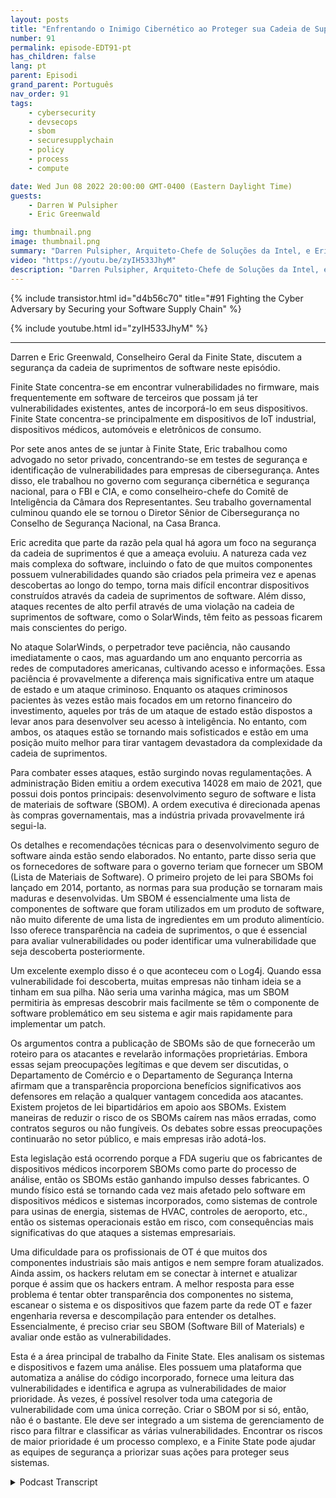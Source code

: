 ```yaml
---
layout: posts
title: "Enfrentando o Inimigo Cibernético ao Proteger sua Cadeia de Suprimentos de Software."
number: 91
permalink: episode-EDT91-pt
has_children: false
lang: pt
parent: Episodi
grand_parent: Português
nav_order: 91
tags:
    - cybersecurity
    - devsecops
    - sbom
    - securesupplychain
    - policy
    - process
    - compute

date: Wed Jun 08 2022 20:00:00 GMT-0400 (Eastern Daylight Time)
guests:
    - Darren W Pulsipher
    - Eric Greenwald

img: thumbnail.png
image: thumbnail.png
summary: "Darren Pulsipher, Arquiteto-Chefe de Soluções da Intel, e Eric Greenwald, Consultor Jurídico Geral da Finite State, falam sobre a segurança da cadeia de suprimentos de software."
video: "https://youtu.be/zyIH533JhyM"
description: "Darren Pulsipher, Arquiteto-Chefe de Soluções da Intel, e Eric Greenwald, Consultor Jurídico Geral da Finite State, falam sobre a segurança da cadeia de suprimentos de software."
---
```


<div>
{% include transistor.html id="d4b56c70" title="#91 Fighting the Cyber Adversary by Securing your Software Supply Chain" %}

{% include youtube.html id="zyIH533JhyM" %}
</div>

---

Darren e Eric Greenwald, Conselheiro Geral da Finite State, discutem a segurança da cadeia de suprimentos de software neste episódio.

Finite State concentra-se em encontrar vulnerabilidades no firmware, mais frequentemente em software de terceiros que possam já ter vulnerabilidades existentes, antes de incorporá-lo em seus dispositivos. Finite State concentra-se principalmente em dispositivos de IoT industrial, dispositivos médicos, automóveis e eletrônicos de consumo.

Por sete anos antes de se juntar à Finite State, Eric trabalhou como advogado no setor privado, concentrando-se em testes de segurança e identificação de vulnerabilidades para empresas de cibersegurança. Antes disso, ele trabalhou no governo com segurança cibernética e segurança nacional, para o FBI e CIA, e como conselheiro-chefe do Comitê de Inteligência da Câmara dos Representantes. Seu trabalho governamental culminou quando ele se tornou o Diretor Sênior de Cibersegurança no Conselho de Segurança Nacional, na Casa Branca.

Eric acredita que parte da razão pela qual há agora um foco na segurança da cadeia de suprimentos é que a ameaça evoluiu. A natureza cada vez mais complexa do software, incluindo o fato de que muitos componentes possuem vulnerabilidades quando são criados pela primeira vez e apenas descobertas ao longo do tempo, torna mais difícil encontrar dispositivos construídos através da cadeia de suprimentos de software. Além disso, ataques recentes de alto perfil através de uma violação na cadeia de suprimentos de software, como o SolarWinds, têm feito as pessoas ficarem mais conscientes do perigo.

No ataque SolarWinds, o perpetrador teve paciência, não causando imediatamente o caos, mas aguardando um ano enquanto percorria as redes de computadores americanas, cultivando acesso e informações. Essa paciência é provavelmente a diferença mais significativa entre um ataque de estado e um ataque criminoso. Enquanto os ataques criminosos pacientes às vezes estão mais focados em um retorno financeiro do investimento, aqueles por trás de um ataque de estado estão dispostos a levar anos para desenvolver seu acesso à inteligência. No entanto, com ambos, os ataques estão se tornando mais sofisticados e estão em uma posição muito melhor para tirar vantagem devastadora da complexidade da cadeia de suprimentos.

Para combater esses ataques, estão surgindo novas regulamentações. A administração Biden emitiu a ordem executiva 14028 em maio de 2021, que possui dois pontos principais: desenvolvimento seguro de software e lista de materiais de software (SBOM). A ordem executiva é direcionada apenas às compras governamentais, mas a indústria privada provavelmente irá segui-la.

Os detalhes e recomendações técnicas para o desenvolvimento seguro de software ainda estão sendo elaborados. No entanto, parte disso seria que os fornecedores de software para o governo teriam que fornecer um SBOM (Lista de Materiais de Software). O primeiro projeto de lei para SBOMs foi lançado em 2014, portanto, as normas para sua produção se tornaram mais maduras e desenvolvidas. Um SBOM é essencialmente uma lista de componentes de software que foram utilizados em um produto de software, não muito diferente de uma lista de ingredientes em um produto alimentício. Isso oferece transparência na cadeia de suprimentos, o que é essencial para avaliar vulnerabilidades ou poder identificar uma vulnerabilidade que seja descoberta posteriormente.

Um excelente exemplo disso é o que aconteceu com o Log4j. Quando essa vulnerabilidade foi descoberta, muitas empresas não tinham ideia se a tinham em sua pilha. Não seria uma varinha mágica, mas um SBOM permitiria às empresas descobrir mais facilmente se têm o componente de software problemático em seu sistema e agir mais rapidamente para implementar um patch.

Os argumentos contra a publicação de SBOMs são de que fornecerão um roteiro para os atacantes e revelarão informações proprietárias. Embora essas sejam preocupações legítimas e que devem ser discutidas, o Departamento de Comércio e o Departamento de Segurança Interna afirmam que a transparência proporciona benefícios significativos aos defensores em relação a qualquer vantagem concedida aos atacantes. Existem projetos de lei bipartidários em apoio aos SBOMs. Existem maneiras de reduzir o risco de os SBOMs caírem nas mãos erradas, como contratos seguros ou não fungíveis. Os debates sobre essas preocupações continuarão no setor público, e mais empresas irão adotá-los.

Esta legislação está ocorrendo porque a FDA sugeriu que os fabricantes de dispositivos médicos incorporem SBOMs como parte do processo de análise, então os SBOMs estão ganhando impulso desses fabricantes. O mundo físico está se tornando cada vez mais afetado pelo software em dispositivos médicos e sistemas incorporados, como sistemas de controle para usinas de energia, sistemas de HVAC, controles de aeroporto, etc., então os sistemas operacionais estão em risco, com consequências mais significativas do que ataques a sistemas empresariais.

Uma dificuldade para os profissionais de OT é que muitos dos componentes industriais são mais antigos e nem sempre foram atualizados. Ainda assim, os hackers relutam em se conectar à internet e atualizar porque é assim que os hackers entram. A melhor resposta para esse problema é tentar obter transparência dos componentes no sistema, escanear o sistema e os dispositivos que fazem parte da rede OT e fazer engenharia reversa e descompilação para entender os detalhes. Essencialmente, é preciso criar seu SBOM (Software Bill of Materials) e avaliar onde estão as vulnerabilidades.

Esta é a área principal de trabalho da Finite State. Eles analisam os sistemas e dispositivos e fazem uma análise. Eles possuem uma plataforma que automatiza a análise do código incorporado, fornece uma leitura das vulnerabilidades e identifica e agrupa as vulnerabilidades de maior prioridade. Às vezes, é possível resolver toda uma categoria de vulnerabilidade com uma única correção. Criar o SBOM por si só, então, não é o bastante. Ele deve ser integrado a um sistema de gerenciamento de risco para filtrar e classificar as várias vulnerabilidades. Encontrar os riscos de maior prioridade é um processo complexo, e a Finite State pode ajudar as equipes de segurança a priorizar suas ações para proteger seus sistemas.



<details>
<summary> Podcast Transcript </summary>

<p></p>

</details>
